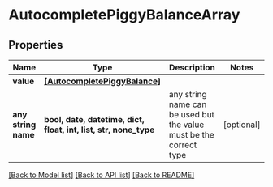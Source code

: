 # AutocompletePiggyBalanceArray


## Properties
Name | Type | Description | Notes
------------ | ------------- | ------------- | -------------
**value** | [**[AutocompletePiggyBalance]**](AutocompletePiggyBalance.md) |  | 
**any string name** | **bool, date, datetime, dict, float, int, list, str, none_type** | any string name can be used but the value must be the correct type | [optional]

[[Back to Model list]](../README.md#documentation-for-models) [[Back to API list]](../README.md#documentation-for-api-endpoints) [[Back to README]](../README.md)


